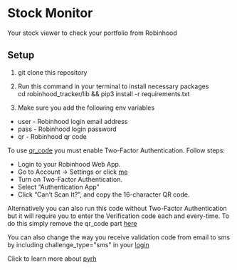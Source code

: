 # Stock Monitor
Your stock viewer to check your portfolio from Robinhood

## Setup

1. git clone this repository

2. Run this command in your terminal to install necessary packages<br/>cd robinhood_tracker/lib && pip3 install -r requirements.txt

2. Make sure you add the following env variables
* user - Robinhood login email address
* pass - Robinhood login password
* qr - Robinhood qr code

To use [qr_code](https://github.com/vignesh1793/robinhood_tracker/blob/master/robinhood.py#L30) you must enable Two-Factor Authentication. Follow steps:
* Login to your Robinhood Web App.
* Go to Account -> Settings or click [me](https://robinhood.com/account/settings)
* Turn on Two-Factor Authentication.
* Select “Authentication App”
* Click “Can’t Scan It?”, and copy the 16-character QR code.

Alternatively you can also run this code without Two-Factor Authentication but it will require you to enter the Verification code each and every-time. To do this simply remove the qr_code part [here](https://github.com/vignesh1793/robinhood_tracker/blob/master/robinhood.py#L30)

You can also change the way you receive validation code from email to sms by including challenge_type="sms" in your [login](https://github.com/vignesh1793/robinhood_tracker/blob/master/robinhood.py#L30)

Click to learn more about [pyrh](https://pypi.org/project/pyrh/)
